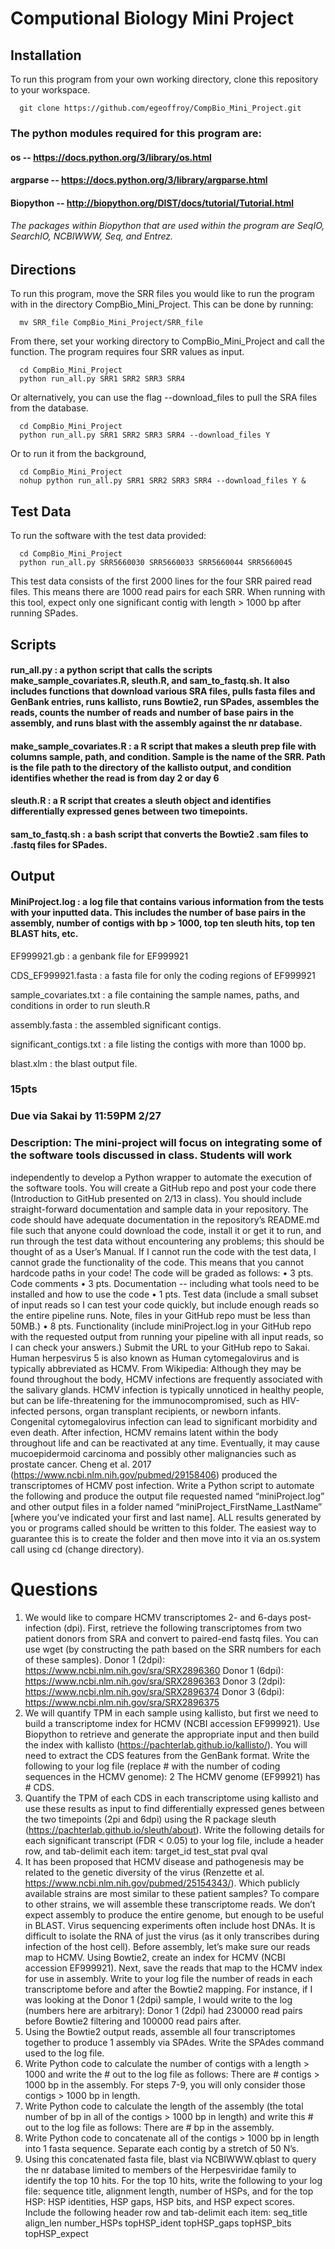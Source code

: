 # Computional Biology Mini Project

## Installation
To run this program from your own working directory, clone this repository to your workspace. 

```
  git clone https://github.com/egeoffroy/CompBio_Mini_Project.git
```

### The python modules required for this program are:                    
#### os -- https://docs.python.org/3/library/os.html
#### argparse -- https://docs.python.org/3/library/argparse.html
#### Biopython -- http://biopython.org/DIST/docs/tutorial/Tutorial.html
###### The packages within Biopython that are used within the program are SeqIO, SearchIO, NCBIWWW, Seq, and Entrez. 

## Directions
To run this program, move the SRR files you would like to run the program with in the directory CompBio_Mini_Project. This can be done by running:
```
  mv SRR_file CompBio_Mini_Project/SRR_file
```
From there, set your working directory to CompBio_Mini_Project and call the function. The program requires four SRR values as input. 
```
  cd CompBio_Mini_Project
  python run_all.py SRR1 SRR2 SRR3 SRR4
```

Or alternatively, you can use the flag --download_files to pull the SRA files from the database. 
```
  cd CompBio_Mini_Project
  python run_all.py SRR1 SRR2 SRR3 SRR4 --download_files Y
```

Or to run it from the background,
```
  cd CompBio_Mini_Project
  nohup python run_all.py SRR1 SRR2 SRR3 SRR4 --download_files Y &
```
## Test Data 
To run the software with the test data provided:
```
  cd CompBio_Mini_Project
  python run_all.py SRR5660030 SRR5660033 SRR5660044 SRR5660045
```

This test data consists of the first 2000 lines for the four SRR paired read files. This means there are 1000 read pairs for each SRR. When running with this tool, expect only one significant contig with length > 1000 bp after running SPades. 

## Scripts

#### run_all.py : a python script that calls the scripts make_sample_covariates.R, sleuth.R, and sam_to_fastq.sh. It also includes functions that download various SRA files, pulls fasta files and GenBank entries, runs kallisto, runs Bowtie2, run SPades, assembles the reads, counts the number of reads and number of base pairs in the assembly, and runs blast with the assembly against the nr database. 

#### make_sample_covariates.R : a R script that makes a sleuth prep file with columns sample, path, and condition. Sample is the name of the SRR. Path is the file path to the directory of the kallisto output, and condition identifies whether the read is from day 2 or day 6

#### sleuth.R : a R script that creates a sleuth object and identifies differentially expressed genes between two timepoints.

#### sam_to_fastq.sh : a bash script that converts the Bowtie2 .sam files to .fastq files for SPades.




## Output

#### MiniProject.log : a log file that contains various information from the tests with your inputted data. This includes the number of base pairs in the assembly, number of contigs with bp > 1000, top ten sleuth hits, top ten BLAST hits, etc. 

 EF999921.gb : a genbank file for EF999921
 
 CDS_EF999921.fasta : a fasta file for only the coding regions of EF999921 
 
 sample_covariates.txt : a file containing the sample names, paths, and conditions in order to run sleuth.R

 assembly.fasta : the assembled significant contigs. 

 significant_contigs.txt : a file listing the contigs with more than 1000 bp. 

 blast.xlm : the blast output file.










### 15pts
### Due via Sakai by 11:59PM 2/27
### Description: The mini-project will focus on integrating some of the software tools discussed in class. Students will work
independently to develop a Python wrapper to automate the execution of the software tools. You will create a GitHub
repo and post your code there (Introduction to GitHub presented on 2/13 in class). You should include straight-forward
documentation and sample data in your repository. The code should have adequate documentation in the repository’s
README.md file such that anyone could download the code, install it or get it to run, and run through the test data
without encountering any problems; this should be thought of as a User’s Manual. If I cannot run the code with the test
data, I cannot grade the functionality of the code. This means that you cannot hardcode paths in your code!
The code will be graded as follows:
• 3 pts. Code comments
• 3 pts. Documentation -- including what tools need to be installed and how to use the code
• 1 pts. Test data (include a small subset of input reads so I can test your code quickly, but include enough reads so the
entire pipeline runs. Note, files in your GitHub repo must be less than 50MB.)
• 8 pts. Functionality (include miniProject.log in your GitHub repo with the requested output from running your pipeline
with all input reads, so I can check your answers.)
Submit the URL to your GitHub repo to Sakai.
Human herpesvirus 5 is also known as Human cytomegalovirus and is typically abbreviated as HCMV.
From Wikipedia: Although they may be found throughout the body, HCMV infections are frequently associated with the
salivary glands. HCMV infection is typically unnoticed in healthy people, but can be life-threatening for the
immunocompromised, such as HIV-infected persons, organ transplant recipients, or newborn infants. Congenital
cytomegalovirus infection can lead to significant morbidity and even death. After infection, HCMV remains latent within
the body throughout life and can be reactivated at any time. Eventually, it may cause mucoepidermoid carcinoma and
possibly other malignancies such as prostate cancer.
Cheng et al. 2017 (https://www.ncbi.nlm.nih.gov/pubmed/29158406) produced the transcriptomes of HCMV post
infection. Write a Python script to automate the following and produce the output file requested named
“miniProject.log” and other output files in a folder named “miniProject_FirstName_LastName” [where you’ve indicated
your first and last name]. ALL results generated by you or programs called should be written to this folder. The easiest
way to guarantee this is to create the folder and then move into it via an os.system call using cd (change directory).

# Questions
1. We would like to compare HCMV transcriptomes 2- and 6-days post-infection (dpi). First, retrieve the following
transcriptomes from two patient donors from SRA and convert to paired-end fastq files. You can use wget (by
constructing the path based on the SRR numbers for each of these samples).
Donor 1 (2dpi): https://www.ncbi.nlm.nih.gov/sra/SRX2896360
Donor 1 (6dpi): https://www.ncbi.nlm.nih.gov/sra/SRX2896363
Donor 3 (2dpi): https://www.ncbi.nlm.nih.gov/sra/SRX2896374
Donor 3 (6dpi): https://www.ncbi.nlm.nih.gov/sra/SRX2896375
2. We will quantify TPM in each sample using kallisto, but first we need to build a transcriptome index for HCMV (NCBI
accession EF999921). Use Biopython to retrieve and generate the appropriate input and then build the index with
kallisto (https://pachterlab.github.io/kallisto/). You will need to extract the CDS features from the GenBank format.
Write the following to your log file (replace # with the number of coding sequences in the HCMV genome):
2
The HCMV genome (EF99921) has # CDS.
3. Quantify the TPM of each CDS in each transcriptome using kallisto and use these results as input to find differentially
expressed genes between the two timepoints (2pi and 6dpi) using the R package sleuth
(https://pachterlab.github.io/sleuth/about). Write the following details for each significant transcript (FDR < 0.05) to
your log file, include a header row, and tab-delimit each item:
target_id test_stat pval qval
4. It has been proposed that HCMV disease and pathogenesis may be related to the genetic diversity of the virus
(Renzette et al. https://www.ncbi.nlm.nih.gov/pubmed/25154343/). Which publicly available strains are most similar to
these patient samples? To compare to other strains, we will assemble these transcriptome reads. We don’t expect
assembly to produce the entire genome, but enough to be useful in BLAST. Virus sequencing experiments often include
host DNAs. It is difficult to isolate the RNA of just the virus (as it only transcribes during infection of the host cell). Before
assembly, let’s make sure our reads map to HCMV. Using Bowtie2, create an index for HCMV (NCBI accession EF999921).
Next, save the reads that map to the HCMV index for use in assembly. Write to your log file the number of reads in each
transcriptome before and after the Bowtie2 mapping. For instance, if I was looking at the Donor 1 (2dpi) sample, I would
write to the log (numbers here are arbitrary):
Donor 1 (2dpi) had 230000 read pairs before Bowtie2 filtering and 100000 read
pairs after.
5. Using the Bowtie2 output reads, assemble all four transcriptomes together to produce 1 assembly via SPAdes. Write
the SPAdes command used to the log file.
6. Write Python code to calculate the number of contigs with a length > 1000 and write the # out to the log file as
follows:
There are # contigs > 1000 bp in the assembly.
For steps 7-9, you will only consider those contigs > 1000 bp in length.
7. Write Python code to calculate the length of the assembly (the total number of bp in all of the contigs > 1000 bp in
length) and write this # out to the log file as follows:
There are # bp in the assembly.
8. Write Python code to concatenate all of the contigs > 1000 bp in length into 1 fasta sequence. Separate each contig by
a stretch of 50 N’s.
9. Using this concatenated fasta file, blast via NCBIWWW.qblast to query the nr database limited to members of the
Herpesviridae family to identify the top 10 hits. For the top 10 hits, write the following to your log file: sequence title,
alignment length, number of HSPs, and for the top HSP: HSP identities, HSP gaps, HSP bits, and HSP expect scores.
Include the following header row and tab-delimit each item:
seq_title align_len number_HSPs topHSP_ident topHSP_gaps topHSP_bits topHSP_expect
